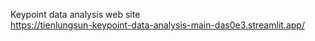 Keypoint data analysis web site <br>
https://tienlungsun-keypoint-data-analysis-main-das0e3.streamlit.app/
